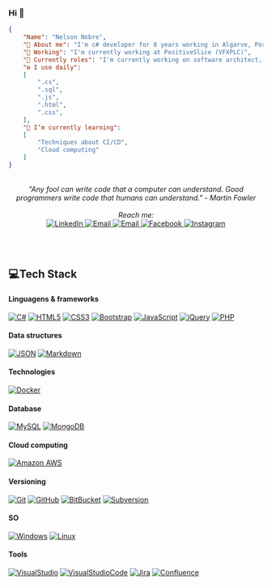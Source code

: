 ### Hi 👋
```json
{
	"Name": "Nelson Nobre",
	"🚀 About me": "I'm c# developer for 8 years working in Algarve, Portugal",
	"🏢 Working": "I'm currently working at PositiveSlice (VFXPLC)",
	"🔭 Currently roles": "I'm currently working on software architect, backend developer and team lider",
	"⚙️ I use daily":
	[
		".cs",
		".sql",
		".js",
		".html",
		".css",	
	],
	"🌱 I’m currently learning":
	[
		"Techniques about CI/CD",
		"Cloud computing"
	]
}

```
<br>
<div align="center">
<i>"Any fool can write code that a computer can understand. Good programmers write code that humans can understand." - Martin Fowler</i>
<br><br>
<i>Reach me:</i>

<br>

<a href="https://www.linkedin.com/in/nelsonbnobre/" target="_blank">
	<img src="https://img.shields.io/badge/LinkedIn-%230077B5.svg?&style=flat&logo=linkedin&logoColor=white" alt="LinkedIn">
</a>

<a href="mailto:technobre@gmail.com" target="_blank">
	<img src="https://img.shields.io/badge/Email-%23EA4335.svg?&style=flat&logo=gmail&logoColor=white" alt="Email">
</a>

<a href="NelsonBN#7116" target="_blank">
	<img src="https://img.shields.io/badge/Discord%20NelsonBN%237116-5865F2.svg?&style=flat&logo=Discord&logoColor=white" alt="Email">
</a>

<a href="https://www.facebook.com/NelsonBNobre" target="_blank">
	<img src="https://img.shields.io/badge/Facebook-%231877F2.svg?&style=flat&logo=facebook&logoColor=white" alt="Facebook">
</a>

<a href="https://www.instagram.com/nelsonbn/" target="_blank">
	<img src="https://img.shields.io/badge/Instagram-%23E4405F.svg?&style=flat&logo=instagram&logoColor=white" alt="Instagram">
</a>

<br><br>

</div>

## 💻Tech Stack

#### Linguagens & frameworks
[![C#](https://img.shields.io/badge/-C%23-05122A?style=flat&logo=c-sharp&logoColor=239120&link=https://github.com/NelsonBN)](https://github.com/NelsonBN)
[![HTML5](https://img.shields.io/badge/-HTML5-05122A?style=flat&logo=HTML5&link=https://github.com/NelsonBN)](https://github.com/NelsonBN)
[![CSS3](https://img.shields.io/badge/-CSS3-05122A?style=flat&logo=CSS3&logoColor=1572B6&link=https://github.com/NelsonBN)](https://github.com/NelsonBN)
[![Bootstrap](https://img.shields.io/badge/-Bootstrap-05122A?style=flat&logo=bootstrap&logoColor=563D7C&link=https://github.com/NelsonBN)](https://github.com/NelsonBN)
[![JavaScript](https://img.shields.io/badge/-JavaScript-05122A?style=flat&logo=javascript&link=https://github.com/NelsonBN)](https://github.com/NelsonBN)
[![jQuery](https://img.shields.io/badge/-jQuery-05122A?style=flat&logo=jQuery&logoColor=0769AD&link=https://github.com/NelsonBN)](https://github.com/NelsonBN)
[![PHP](https://img.shields.io/badge/-PHP-05122A?style=flat&logo=php&logoColor=777BB4&link=https://github.com/NelsonBN)](https://github.com/NelsonBN)

#### Data structures
[![JSON](https://img.shields.io/badge/-JSON-05122A?style=flat&logo=json&logoColor=FFFFFF&link=https://github.com/NelsonBN)](https://github.com/NelsonBN)
[![Markdown](https://img.shields.io/badge/-Markdown-05122A?style=flat&logo=markdown&link=https://github.com/NelsonBN)](https://github.com/NelsonBN)

#### Technologies
[![Docker](https://img.shields.io/badge/-Docker-05122A?style=flat&logo=docker&link=https://github.com/NelsonBN)](https://github.com/NelsonBN)

#### Database
[![MySQL](https://img.shields.io/badge/-MySQL-05122A?style=flat&logo=mysql&link=https://github.com/NelsonBN)](https://github.com/NelsonBN)
[![MongoDB](https://img.shields.io/badge/-MongoDB-05122A?style=flat&logo=mongodb&link=https://github.com/NelsonBN)](https://github.com/NelsonBN)

#### Cloud computing
[![Amazon AWS](https://img.shields.io/badge/Amazon%20AWS-05122A?style=flat&logo=amazon-aws&logoColor=FF6F00&link=https://github.com/NelsonBN)](https://github.com/NelsonBN)

#### Versioning
[![Git](https://img.shields.io/badge/-Git-05122A?style=flat&logo=git&link=https://github.com/NelsonBN)](https://github.com/NelsonBN)
[![GitHub](https://img.shields.io/badge/-GitHub-05122A?style=flat&logo=github&link=https://github.com/NelsonBN)](https://github.com/NelsonBN)
[![BitBucket](https://img.shields.io/badge/-BitBucket-05122A?style=flat&logo=bitbucket&logoColor=0052CC&link=https://github.com/NelsonBN)](https://github.com/NelsonBN)
[![Subversion](https://img.shields.io/badge/-Subversion-05122A?style=flat&logo=Subversion&link=https://github.com/NelsonBN)](https://github.com/NelsonBN)

#### SO
[![Windows](https://img.shields.io/badge/-Windows-05122A?style=flat&logo=Windows&logoColor=0078D6&link=https://github.com/NelsonBN)](https://github.com/NelsonBN)
[![Linux](https://img.shields.io/badge/-Linux-05122A?style=flat&logo=linux&logoColor=FCC624&link=https://github.com/NelsonBN)](https://github.com/NelsonBN)

#### Tools
[![VisualStudio](https://img.shields.io/badge/-Visual%20Studio-05122A?style=flat&logo=Visual-Studio&logoColor=5C2D91&link=https://github.com/NelsonBN)](https://github.com/NelsonBN)
[![VisualStudioCode](https://img.shields.io/badge/-Visual%20Studio%20Code-05122A?style=flat&logo=Visual-Studio-Code&logoColor=007ACC&link=https://github.com/NelsonBN)](https://github.com/NelsonBN)
[![Jira](https://img.shields.io/badge/-Jira-05122A?style=flat&logo=Jira&logoColor=0052CC&link=https://github.com/NelsonBN)](https://github.com/NelsonBN)
[![Confluence](https://img.shields.io/badge/-Confluence-05122A?style=flat&logo=Confluence&logoColor=0052CC&link=https://github.com/NelsonBN)](https://github.com/NelsonBN)